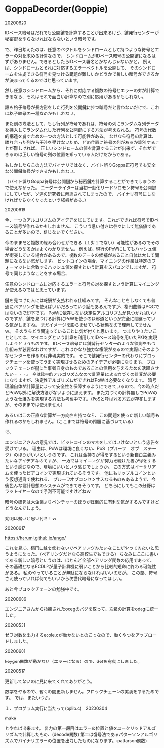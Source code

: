 # GoppaDecorder(Goppie)

20200620

IDベース暗号はだれでも公開鍵を計算することが出来るけど、鍵発行センターが秘密鍵を作らなければならないという暗号です。

で、昨日考えたのは、任意のベクトルをシンドロームとして持つような符号とエラーの対を求める計算なので、
シンドロームがIDベース暗号の公開鍵になるはずがありません。できるとしたらIDベース署名とかなんじゃないかと。
例えば、シンドロームとそれに対応するエラーベクトルを公開して、
そのシンドロームを生成できる符号を見つける問題が難しいかどうかで新しい暗号ができるかが決まってくるのではと思っています。

然し任意のシンドロームから、それに対応する複数の符号とエラーの対が計算できるなら、それはそれで面白い計算なので別に応用があるかもしれない。

誰も格子暗号が長方形をした行列を公開鍵に持つ暗号だと言わないだけで、これは格子暗号の一種なのかもしれない。

また別の方法として、もし行列が符号であれば、符号の列にランダムな列データを挿入してランダム化した行列を公開鍵にする方法が考えられる。
符号の代数的構造を崩すための一つの方法として可能性がある。
なぜなら符号の計算は、隣り合った列から干渉を受けないため、どの位置に符号の列があるか識別することが難しければ、
正しいシンドロームの値を計算することが出来ず、それができるのは正しい符号の列の位置を知っている人だけだからである。

もしかしたらこの方法でバイナリではなく、バイト誤りGoppa正符号でも安全な公開鍵暗号ができるかもしれない。

（バイト誤りGoppa符号は公開鍵から秘密鍵を計算することができてしまうので使えなかった。
ニーダーライターは当初一般化リードソロモン符号を公開鍵にしていたが、ソ連の研究者に解読されてしまったので、
バイナリ符号にしなければならなくなったという経緯がある。）


20200619

今、一つのアルゴリズムのアイデアを試しています。これができれば符号でIDベース暗号が作れるかもしれません。
こういう思い付きは往々にして無価値であることが多いので、信じないでください。

今のままだと複数の組み合わせができる（１対１でない）可能性があるのでその場合どうなるかはよくわかりません。
例えば、現行のPoWにしてもハッシュ値が衝突している場合があるので、複数のデータの候補があること自体は大して問題にならない気がします。
ビットコインの場合、マイニングの作業は特定のフォーマットに合致するハッシュ値を探すという計算をスパコンでしますが、
符号で同じようなことをする場合、

任意のシンドロームに対応するエラーと符号の対を探すという計算にマイニングが使えるのではと思っています。

鍵を見つけた人には報酬が支払われる仕組みです。
そんなことをしなくても普通にペアリングを使えばいいだろっていう話もあるんですが、楕円曲線はPQCではないので却下です。
PoWに依存しない決定性アルゴリズムが見つかればいいのですが、鍵を見つける計算にPoWを使うのは邪道というか完全に間違っている気がしますね。
まだイメージを膨らませている状態なので理解してませんｗ。
そのうちどう間違っていることに気が付くと思います。
つまりやりたいこととしては、マイニングという計算を利用してIDベース暗号を用いたPKIを実現しようというものです。
IDベース暗号には鍵発行センターのような役割をもつ仕組みが必要なわけですが、これはかなり強力な権限があるので実際にそのようなセンターを作るのは非現実的です。
そこで鍵発行センターの代わりにブロックチェーンを使ってうまく実現させるためのアイデアが必要になります。
ブロックチェーンが鍵に当事者自身のものであることの信用を与えるための活躍させたい・・・。
今は確率的アルゴリズムなので計算量による力づくの計算が必要になりますが、決定性アルゴリズムができればPoWは必要なくなります。
暗号理論自体が計算量によって安全性を保障するようにできているので、今の時点だとPoW以外に解決方法がないように思えます。
また力づくの計算無しでPoWのような仕組みを実現する方法も考案中です。（PoSと呼ばれる方式が存在しますが、そのままでは使えません）

あるいはこの正直な計算が一方向性を持つなら、この問題を使った新しい暗号も作れるのかもしれません。（ここまでは符号の問題に基づいている）

で、

エンジニアさんの意見では、ビットコインのマネをしてはいけないという忠告を受けている。
理由は、PoWは環境に良くない、PoS（プルーフ　オブ　ステーク）のほうがいいというのです。
これは金持ちが得をするという新自由主義みたいなアイデアなのですが、
一方ではマイニングが努力を続けた者が得をするという感じなので、環境にいいという感じでしょうか。
この方式はイーサリアムを使ったピアコインで実現されているそうです。
他にもリップルコインという仮想通貨で使われる、
プルーフオブコンセンサスなるものもあるようで、今後色んな設計思想のシステムができてきそうです。
どちらにしてもこの分野はラットイヤーなので予測不可能ですけどねｗ

暗号の研究は大企業よりベンチャーのほうが圧倒的に有利な気がするんですけどどうなんでしょう。

発明は勢いと思い付き！ｗ


20200617

https://herumi.github.io/ango/

これを見て、楕円曲線を使わないでペアリングみたいなことがやってみたいと思うようになった。（ペアリングだけなら高校生でもできる）
ちなみにここに書いてある新しい暗号というのは、ほとんど全部ペアリング関数の応用であって、
その基礎となるECDLPが量子計算機に弱いことから比較的短命に終わる可能性がある。
私のやっていることが無駄にならなければいいのだが。
この際、符号さえ使っていれば何でもいいから次世代暗号になってほしい。

あと今ブロックチェーンの勉強中です。


20200606

エンジニアさんから指摘されたodegのバグを取って、次数の計算をodegに統一した。


20200531

ゼフ対数を出力するecole.cが動かないとのことなので、動くやつをアップロードしました。

20200601

keygen関数が動かない（エラーになる）ので、detを有効にしました。


20200517

更新してないのに見に来てくれてありがとう。

数学をやるので、暫くの間更新しません。ブロックチェーンの実装をするためです。
では、またいつか。


１．プログラム実行に当たって(oplib.c)　20200304

make

とやれば出来ます。
出力の第一段目はエラーの位置と値をユークリッドアルゴリズムで計算したもの、(decode関数)
第二は復号法であるパターソンアルゴリズムでバイナリエラーの位置を出力したものになります。(pattarson関数)


